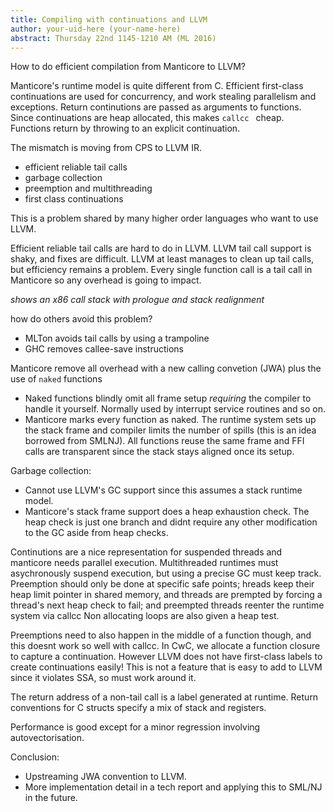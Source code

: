 ```yaml
---
title: Compiling with continuations and LLVM
author: your-uid-here (your-name-here)
abstract: Thursday 22nd 1145-1210 AM (ML 2016)
---
```


How to do efficient compilation from Manticore to LLVM?

Manticore's runtime model is quite different from C. Efficient first-class continuations are used for concurrency, and work stealing parallelism and exceptions. Return continutions are passed as arguments to functions. Since continuations are heap allocated, this makes `callcc ` cheap. Functions return by throwing to an explicit continuation.

The mismatch is moving from CPS to LLVM IR.

* efficient reliable tail calls
* garbage collection
* preemption and multithreading
* first class continuations

This is a problem shared by many higher order languages who want to use LLVM.

Efficient reliable tail calls are hard to do in LLVM. LLVM tail call support is shaky, and fixes are difficult. LLVM at least manages to clean up tail calls, but efficiency remains a problem. Every single function call is a tail call in Manticore so any overhead is going to impact.

*shows an x86 call stack with prologue and stack realignment*

how do others avoid this problem?
* MLTon avoids tail calls by using a trampoline
* GHC removes callee-save instructions

Manticore remove all overhead with a new calling convetion (JWA) plus the use of `naked` functions
* Naked functions blindly omit all frame setup _requiring_ the compiler to handle it yourself. Normally used by interrupt service routines and so on.
* Manticore marks every function as naked. The runtime system sets up the stack frame and compiler limits the number of spills (this is an idea borrowed from SMLNJ). All functions reuse the same frame and FFI calls are transparent since the stack stays aligned once its setup.

Garbage collection:
* Cannot use LLVM's GC support since this assumes a stack runtime model.
* Manticore's stack frame support does a heap exhaustion check.  The heap check is just one branch and didnt require any other modification to the GC aside from heap checks.

Continutions are a nice representation for suspended threads and manticore needs parallel execution. Multithreaded runtimes must asychronously suspend execution, but using a precise GC must keep track.  Preemption should only be done at specific safe points; hreads keep their heap limit pointer in shared memory, and threads are prempted by forcing a thread's next heap check to fail; and preempted threads reenter the runtime system via callcc  Non allocating loops are also given a heap test.

Preemptions need to also happen in the middle of a function though, and this doesnt work so well with callcc.  In CwC, we allocate a function closure to capture a continuation. However LLVM does not have first-class labels to create continuations easily!  This is not a feature that is easy to add to LLVM since it violates SSA, so must work around it.

The return address of a non-tail call is a label generated at runtime. Return conventions for C structs specify a mix of stack and registers.

Performance is good except for a minor regression involving autovectorisation.

Conclusion:
* Upstreaming JWA convention to LLVM.
* More implementation detail in a tech report and applying this to SML/NJ in the future.
